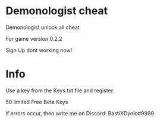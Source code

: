 # Demonologist cheat
Demonologist unlock all cheat 

For game version 0.2.2

Sign Up dont working now!

# Info

Use a key from the Keys.txt file and register. 

50 limited Free Beta Keys 

If errors occur, then write me on Discord: BastiXDyolo#9999
